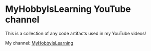 # MyHobbyIsLearning YouTube channel
This is a collection of any code artifacts used in my YouTube videos! 

My channel: [MyHobbyIsLearning](https://www.youtube.com/@myhobbyislearning)
